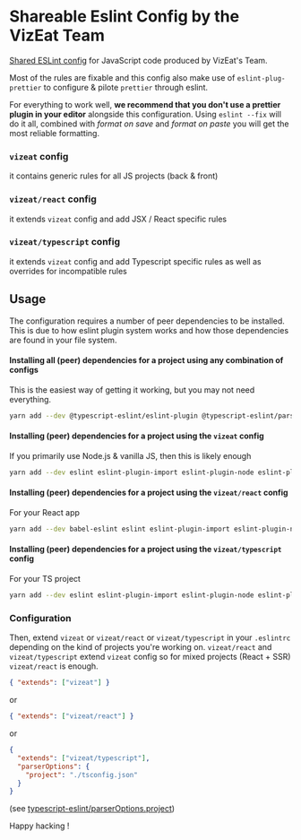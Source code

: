 # Shareable Eslint Config by the VizEat Team

[Shared ESLint config](http://eslint.org/docs/developer-guide/shareable-configs) for JavaScript code produced by VizEat's Team.

Most of the rules are fixable and this config also make use of `eslint-plug-prettier` to configure & pilote `prettier` through eslint.

For everything to work well, **we recommend that you don't use a prettier plugin in your editor** alongside this configuration. Using `eslint --fix` will do it all, combined with *format on save* and *format on paste* you will get the most reliable formatting.

### `vizeat` config

it contains generic rules for all JS projects (back & front)

### `vizeat/react` config

it extends `vizeat` config and add JSX / React specific rules

### `vizeat/typescript` config

it extends `vizeat` config and add Typescript specific rules as well as overrides for incompatible rules

## Usage

The configuration requires a number of peer dependencies to be installed. This is due to how eslint plugin system works and how those dependencies are found in your file system.

#### Installing all (peer) dependencies for a project using any combination of configs

This is the easiest way of getting it working, but you may not need everything.

```sh
yarn add --dev @typescript-eslint/eslint-plugin @typescript-eslint/parser babel-eslint eslint eslint-plugin-import eslint-plugin-node eslint-plugin-prettier eslint-plugin-promise eslint-plugin-react eslint-plugin-react-hooks eslint-plugin-standard prettier
```

#### Installing (peer) dependencies for a project using the `vizeat` config

If you primarily use Node.js & vanilla JS, then this is likely enough

```sh
yarn add --dev eslint eslint-plugin-import eslint-plugin-node eslint-plugin-prettier eslint-plugin-promise eslint-plugin-standard prettier
```

#### Installing (peer) dependencies for a project using the `vizeat/react` config

For your React app

```sh
yarn add --dev babel-eslint eslint eslint-plugin-import eslint-plugin-node eslint-plugin-prettier eslint-plugin-promise eslint-plugin-react eslint-plugin-react-hooks eslint-plugin-standard prettier
```

#### Installing (peer) dependencies for a project using the `vizeat/typescript` config

For your TS project

```sh
yarn add --dev eslint eslint-plugin-import eslint-plugin-node eslint-plugin-prettier eslint-plugin-promise eslint-plugin-standard prettier @typescript-eslint/eslint-plugin @typescript-eslint/parser
```

### Configuration

Then, extend `vizeat` or `vizeat/react` or `vizeat/typescript` in your `.eslintrc` depending on the kind of projects you're working on.
`vizeat/react` and `vizeat/typescript` extend `vizeat` config so for mixed projects (React + SSR) `vizeat/react` is enough.


```json
{ "extends": ["vizeat"] }
```

or

```json
{ "extends": ["vizeat/react"] }
```

or

```json
{ 
  "extends": ["vizeat/typescript"],
  "parserOptions": {
    "project": "./tsconfig.json"
  }
}
```
(see [typescript-eslint/parserOptions.project](https://github.com/typescript-eslint/typescript-eslint/blob/master/packages/parser/README.md#parseroptionsproject))

Happy hacking !
